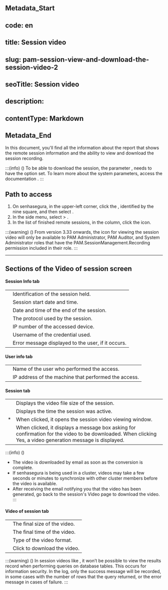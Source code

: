 ## Metadata_Start 
## code: en
## title: Session video 
## slug: pam-session-view-and-download-the-session-video-2 
## seoTitle: Session video 
## description:  
## contentType: Markdown 
## Metadata_End
In this document, you'll find all the information about the  report that shows the remote session information and the ability to view and download the session recording.

:::(info) ()
To be able to download the session, the parameter , needs to have the option  set. To learn more about the system parameters, access the documentation .
:::

## Path to access

1. On senhasegura, in the upper-left corner, click the , identified by the nine square, and then select .
2. In the side menu, select  > .
3. In the list of finished remote sessions, in the  column, click the  icon.

:::(warning) ()
From version 3.33 onwards, the icon for viewing the session video will only be available to PAM Administrator, PAM Auditor, and System Administrator roles that have the PAM.SessionManagement.Recording permission included in their role.
:::

---
## Sections of the Video of session screen

#### Session Info tab

|  |  |
|---|---|
|  | Identification of the session held. |
|  | Session start date and time. |
|  | Date and time of the end of the session. |
|  | The protocol used by the session. |
|  | IP number of the accessed device. |
|  | Username of the credential used. |
|  | Error message displayed to the user, if it occurs. |

#### User info tab
|  |  |
|---|---|
|  | Name of the user who performed the access. |
|  | IP address of the machine that performed the access. | 

#### Session tab
|  |  |
|---|---|
|  | Displays the video file size of the session. |
|  | Displays the time the session was active. |
| * | When clicked, it opens the session video viewing window. |
|  | When clicked, it displays a message box asking for confirmation for the video to be downloaded. When clicking Yes, a video generation message is displayed. |

:::(info) ()
* The video is downloaded by email as soon as the conversion is complete.
* If senhasegura is being used in a cluster, videos may take a few seconds or minutes to synchronize with other cluster members before the video is available.
* After receiving the email notifying you that the video has been generated, go back to the session's Video page to download the video.
:::

#### Video of session tab
|  |  |
|---|---|
|  | The final size of the video. |
|  | The final time of the video. |
|  | Type of the video format. |
|  | Click to download the video. | 

:::(warning) ()
In session videos like , it won’t be possible to view the results record when performing queries on database tables. This occurs for information security. In the log, only the success message will be recorded, in some cases with the number of rows that the query returned, or the error message in cases of failure.
:::
